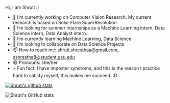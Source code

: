



Hi, I am Shruti :)

- 🔭 I’m currently working on Computer Vision Research. My current research is based on Solar Flare SuperResolution.
- 🤔 I’m looking for summer internships as a Machine Learning intern, Data Science intern, Data Analyst intern.
- 🌱 I’m currently learning Machine Learning, Data Science
- 👯 I’m looking to collaborate on Data Science Projects
- 📫 How to reach me: shruti.shresthaa@gmail.com, sshrestha8@student.gsu.edu
- 😄 Pronouns: she/her
- ⚡ Fun fact: I have imposter syndrome, and this is the reason I practice hard to satisfy myself, this makes me succeed. :D 


[![Shruti's github stats](https://github-readme-stats.vercel.app/api?username=shrutishrestha)](https://github.com/shrutishrestha/github-readme-stats)

![Shruti's GitHub stats](https://github-readme-stats.vercel.app/api?username=shrutishrestha&show_icons=true)

